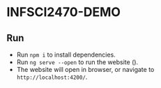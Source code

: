 # INFSCI2470-DEMO

## Run

- Run `npm i` to install dependencies. 
- Run `ng serve --open` to run the website (). 
- The website will open in browser, or navigate to `http://localhost:4200/`. 
